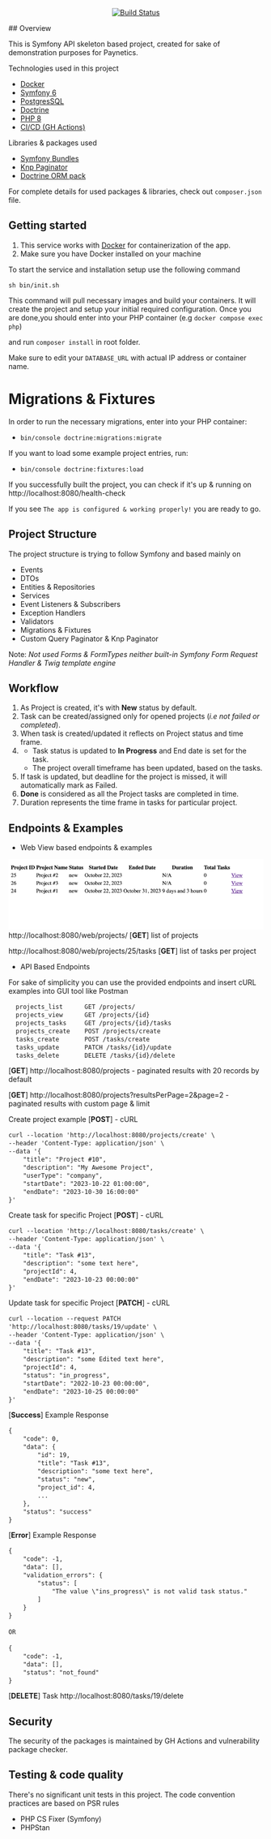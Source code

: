 <p align="center">
<a href="https://github.com/mnalbantov/task_management/actions"><img src="https://github.com/laravel/framework/workflows/tests/badge.svg" alt="Build Status"></a>
</p>
## Overview

This is Symfony API skeleton based project, created for sake of demonstration purposes for Paynetics.

Technologies used in this project

- <a href="https://www.docker.com/">Docker</a>
- <a href="https://symfony.com/">Symfony 6</a>
- <a href="https://www.postgresql.org/">PostgresSQL</a>
- <a href="https://www.doctrine-project.org/">Doctrine</a>
- <a href="https://www.php.net/releases/8.0/en.php">PHP 8</a>
- <a href="https://github.com/features/actions">CI/CD (GH Actions)</a>

Libraries & packages used

- <a href="https://packagist.org/packages/symfony/">Symfony Bundles</a>
- <a href="https://packagist.org/packages/knplabs/knp-paginator-bundle">Knp Paginator</a>
- <a href="https://packagist.org/packages/doctrine/">Doctrine ORM pack</a>

For complete details for used packages & libraries, check out `composer.json` file.

## Getting started

1. This service works with <a href="https://docker.com">Docker</a> for containerization of the app.
2. Make sure you have Docker installed on your machine

To start the service and installation setup use the following command

```
sh bin/init.sh
```

This command will pull necessary images and build your containers.
It will create the project and setup your initial required configuration.
Once you are done,you should enter into your PHP container (e.g ``docker compose exec php``)

and run ``composer install`` in root folder.

Make sure to edit your `DATABASE_URL` with actual IP address or container name.

# Migrations  & Fixtures

In order to run the necessary migrations, enter into your PHP container:

- `bin/console doctrine:migrations:migrate`

If you want to load some example project entries, run:

- `bin/console doctrine:fixtures:load`

If you successfully built the project, you can check if it's up & running on
http://localhost:8080/health-check

If you see `The app is configured & working properly!` you are ready to go.

## Project Structure

The project structure is trying to follow Symfony and based mainly on 
- Events 
- DTOs
- Entities & Repositories
- Services
- Event Listeners & Subscribers
- Exception Handlers 
- Validators
- Migrations & Fixtures
- Custom Query Paginator & Knp Paginator

Note: _Not used Forms & FormTypes neither built-in Symfony Form Request Handler & Twig template engine_

## Workflow 
1. As Project is created, it's with **New** status by default.
2. Task can be created/assigned only for opened projects (_i.e not failed or completed_).
3. When task is created/updated it reflects on Project status and time frame.
4. - Task status is updated to **In Progress** and End date is set for the task. 
   - The project overall timeframe has been updated, based on the tasks.
5. If task is updated, but deadline for the project is missed, it will automatically mark as Failed.
6. **Done** is considered as all the Project  tasks are completed in time.
7. Duration represents the time frame in tasks for particular project.
## Endpoints & Examples

- Web View based endpoints & examples

![img.png](img.png)
http://localhost:8080/web/projects/ [**GET**] list of projects

http://localhost:8080/web/projects/25/tasks [**GET**] list of tasks per project

- API Based Endpoints

For sake of simplicity you can use the provided endpoints and insert cURL
examples into GUI tool like Postman

```
  projects_list      GET /projects/                
  projects_view      GET /projects/{id}            
  projects_tasks     GET /projects/{id}/tasks      
  projects_create    POST /projects/create          
  tasks_create       POST /tasks/create             
  tasks_update       PATCH /tasks/{id}/update        
  tasks_delete       DELETE /tasks/{id}/delete      
```

[**GET**] http://localhost:8080/projects - paginated results with 20 records by default

[**GET**] http://localhost:8080/projects?resultsPerPage=2&page=2 - paginated results with custom page & limit

Create project example [**POST**] - cURL

```
curl --location 'http://localhost:8080/projects/create' \
--header 'Content-Type: application/json' \
--data '{
    "title": "Project #10",
    "description": "My Awesome Project",
    "userType": "company",
    "startDate": "2023-10-22 01:00:00",
    "endDate": "2023-10-30 16:00:00"
}'
```

Create task for specific Project [**POST**] - cURL

```
curl --location 'http://localhost:8080/tasks/create' \
--header 'Content-Type: application/json' \
--data '{
    "title": "Task #13",
    "description": "some text here",
    "projectId": 4,
    "endDate": "2023-10-23 00:00:00"
}'
```

Update task for specific Project [**PATCH**] - cURL

```
curl --location --request PATCH 'http://localhost:8080/tasks/19/update' \
--header 'Content-Type: application/json' \
--data '{
    "title": "Task #13",
    "description": "some Edited text here",
    "projectId": 4,
    "status": "in_progress",
    "startDate": "2022-10-23 00:00:00",
    "endDate": "2023-10-25 00:00:00"
}'
```

[**Success**] Example Response

```
{
    "code": 0,
    "data": {
        "id": 19,
        "title": "Task #13",
        "description": "some text here",
        "status": "new",
        "project_id": 4,
        ...
    },
    "status": "success"
}
```

[**Error**] Example Response

```
{
    "code": -1,
    "data": [],
    "validation_errors": {
        "status": [
            "The value \"ins_progress\" is not valid task status."
        ]
    }
}

OR

{
    "code": -1,
    "data": [],
    "status": "not_found"
}
```

[**DELETE**] Task http://localhost:8080/tasks/19/delete

## Security 
 
The security of the packages is maintained by GH Actions and vulnerability package checker.

## Testing & code quality

There's no significant unit tests in this project.
The code convention practices are based on PSR rules

- PHP CS Fixer (Symfony)
- PHPStan